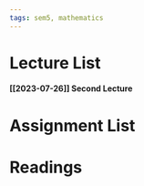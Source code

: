 ```yaml
---
tags: sem5, mathematics
---
```

Lecture List
==
#### [[2023-07-26]] Second Lecture

Assignment List
==

Readings
==